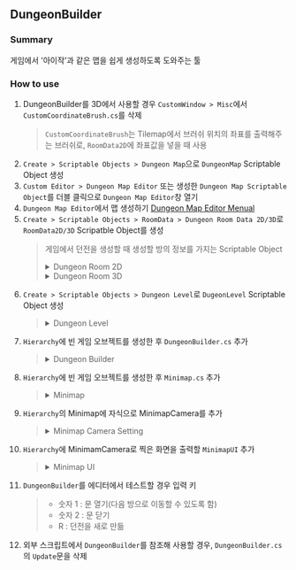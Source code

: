 ## DungeonBuilder
### Summary
게임에서 '아이작'과 같은 맵을 쉽게 생성하도록 도와주는 툴

### How to use
1. DungeonBuilder를 3D에서 사용할 경우 `CustomWindow > Misc`에서 `CustomCoordinateBrush.cs`를 삭제
   > `CustomCoordinateBrush`는 Tilemap에서 브러쉬 위치의 좌표를 출력해주는 브러쉬로, `RoomData2D`에 좌표값을 넣을 때 사용
2. `Create > Scriptable Objects > Dungeon Map`으로 `DungeonMap` Scriptable Object 생성
3. `Custom Editor > Dungeon Map Editor` 또는 생성한 `Dungeon Map Scriptable Object`를 더블 클릭으로 `Dungeon Map Editor`창 열기
4. `Dungeon Map Editor`에서 맵 생성하기 [Dungeon Map Editor Menual]()
5. `Create > Scriptable Objects > RoomData > Dungeon Room Data 2D/3D`로 `RoomData2D/3D` Scripatble Object를 생성
   > 게임에서 던전을 생성할 때 생성할 방의 정보를 가지는 Scriptable Object
   > <details>
   > <summary>Dungeon Room 2D</summary>
   > 
   > - Room Prefab : 게임에서 생성할 Room을 Prefab으로 만든 GameObject
   > - Room Type : Room Prefab의 타입
   > - Doorways : 다른 방으로 이동할 문의 정보를 가지는 `Room2DDoorClass`의 배열
   >   > - Orientation : 동서남북 중 문의 위치
   >   > - Width : 통로의 너비로, 다른 방과 연결되지 않은 통로를 벽으로 만들기 위해 사용
   >   > - Height : 통로의 높이로, 다른 방과 연결되지 않은 통로를 벽으로 만들기 위해 사용
   >   > - Door Position : 문이 생성될 위치
   >   > - Copy Position : 통로를 벽으로 만들기 위해 타일을 복사를 시작할 위치
   >   > - Door Prefab : 다른 방으로 이동하기 위한 문 오브젝트
   >   >   > 1. Door Prefab을 만들 때, `Door Collider`와 `Door Trigger`를 자식으로 생성한 후 `DoorCollider2D.cs`와 `DoorTrigger2D.cs`를 각각 추가
   >   >   > 2. Door Prefab에서 Collider 오브젝트의 Tag를 DoorCollider로 변경
   >   >   > 3. Door Prefab에서 Trigger 오브젝트의 Tag를 DoorTrigger로 변경
   >   >   > - DoorCollider : 문이 닫혀있을 때, 플레이어가 문을 지나가지 못하도록 하는 오브젝트
   >   >   > - DoorTrigger : 문이 열렸을 때, 플레이어가 다음 방으로 이동하는 메소드를 실행
   > - Spawn Position : 몬스터, 상자 등 오브젝트들이 생성될 위치
   > </details>
   > 
   > <details>
   > <summary>Dungeon Room 3D</summary>
   > 
   > - Room Prefab : 게임에서 생성할 Room을 Prefab으로 만든 GameObject
   > - Room Type : Room Prefab의 타입
   > - Doorways : 다른 방으로 이동할 문의 정보를 가지는 `Room3DDoorClass`의 배열
   >   > - Orientation : 동서남북 중 문의 위치
   >   > - Door Position : 문이 생성될 위치
   >   > - Door Prefab : 다른 방으로 이동하기 위한 문 오브젝트
   >   >   > 1. Door Prefab을 만들 때, `Door Collider`와 `Door Trigger`를 자식으로 생성한 후 `DoorCollider3D.cs`와 `DoorTrigger3D.cs`를 각각 추가
   >   >   > 2. Door Prefab에서 Collider 오브젝트의 Tag를 DoorCollider로 변경
   >   >   > 3. Door Prefab에서 Trigger 오브젝트의 Tag를 DoorTrigger로 변경
   >   >   > - DoorCollider : 문이 닫혀있을 때, 플레이어가 문을 지나가지 못하도록 하는 오브젝트
   >   >   > - DoorTrigger : 문이 열렸을 때, 플레이어가 다음 방으로 이동하는 메소드를 실행
   >   > - Wall Prefab : 다른 방과 연결되지 않은 방향에 문 대신 생성할 벽 오브젝트
   > - Spawn Position : 몬스터, 상자 등 오브젝트들이 생성될 위치
   > </details>
6. `Create > Scriptable Objects > Dungeon Level`로 `DugeonLevel` Scriptable Object 생성
   > <details>
   > <summary>Dungeon Level</summary>
   > 
   > - Room List : `RoomData`의 List로, 게임에서 방을 생성할 때, Room List에 있는 RoomData를 랜덤으로 선택해 생성
   >   > **Room List의 첫 번째 요소에 의해 2D/3D가 결정되며, 첫 번째 요소와 다른 차원의 RoomData를 넣을 경우 추가되지 않음**
   > - Dugeon Map List : `Dungeon Map`의 List로, 게임에서 던전을 생성할 때 랜덤으로 선택해 생성
   > </details>
7. `Hierarchy`에 빈 게임 오브젝트를 생성한 후 `DungeonBuilder.cs` 추가
   > <details>
   > <summary>Dungeon Builder</summary>
   > 
   > - `DungeonBuilder.Inst.GenerateDungeon(_dungeonLevel);`로 던전을 생성하며, DungeonBuilder에서 `GenerateDungeon`을 호출해 생성하기보다 `GameManager`와 같은 외부 스크립트를 이용해 생성하는 것을 지향함
   > - P2/P3 : 생성된 게임을 임시로 테스트하기 위한 플레이어 오브젝트로, 실제 게임을 제작할 때는 `Player` 스크립트를 생성해 사용하는 것을 지향함
   > - Tmp Level : DungeonBuilder에서 `GenerateDungeon`을 테스트하기 위한 임시 레벨
   > - PlayerCollider : DoorTrigger가 반응할 Layer의 종류로, Player의 `Collider` 오브젝트의 Layer와 동일하게 설정
   > - Minimap : `Hierarchy`에서 `Minimap.cs`를 가지고 있는 오브젝트로, Minimap을 관리하는 오브젝트
   > - Dungeons : 게임에서 생성할 `DungeonLevel` 리스트
   > </details>
8. `Hierarchy`에 빈 게임 오브젝트를 생성한 후 `Minimap.cs` 추가
      > <details>
      > <summary>Minimap</summary>
      > 
      > - `Minimap.cs`의 `ActiveMinimap`로 Minimap을 활성화하고, `InactiveMinimap`로 비활성화
      > - Minimap Room : Minimap에서 방를 나타낼 게임 오브젝트로, Layer를 `Minimap`으로 설정
      > - Minimap Doorway : Minimap에서 방과 방의 연결을 나타낼 게임 오브젝트로, Layer를 `Minimap`으로 설정
      > - Player Obj : Minimap에서 플레이어의 위치를 나타낼 게임 오브젝트로, Layer를 `Minimap`으로 설정
      > - Drag Speed : `MinimapUI`에서 드레그를 할 때, `MinimapCamera`를 움직이는 속도
      > - Pinch Speed : `MinimapUI`에서 Pinch를 할 때, `MinimapCamera`의 Size 증감 속도
      > - Pinch Range : `MinimapUI`에서 Pinch를 할 때, `MinimapCamera`의 Size의 범위
      > </details>
9. `Hierarchy`의 Minimap에 자식으로 MinimapCamera를 추가
      > <details>
      > <summary>Minimap Camera Setting</summary>
      > 
      > 1. `Clear Flags`를 `Solid Color`로 변경
      > 2. `Culling Mask`를 `Minimap`으로 변경
      > 3. `Projection`을 `Orthographic`으로 변경
      > 4. `Target Texture`를 `Minimap Texture`로 설정
      > </details>
10. `Hierarchy`에 MinimamCamera로 찍은 화면을 출력할 `MinimapUI` 추가
      > <details>
      > <summary>Minimap UI</summary>
      > 
      > 1. `Canvas`에 `RawImage`추가한 후 `Texture`에 `MinimapTexture` 설정
      > 2. `RawImage`에 `MinimapUI.cs` 추가
      >    > - `Drag Event`에 `Minimap` 오브젝트의 `Minimap.DragEvent` 추가
      >    > - `Pinch Event`에 `Minimap` 오브젝트의 `Minimap.PinchEvent` 추가
      > </details>
11. `DungeonBuilder`를 에디터에서 테스트할 경우 입력 키
      > - 숫자 1 : 문 열기(다음 방으로 이동할 수 있도록 함)
      > - 숫자 2 : 문 닫기
      > - R : 던전을 새로 만듦
12. 외부 스크립트에서 `DungeonBuilder`를 참조해 사용할 경우, `DungeonBuilder.cs`의 `Update`문을 삭제
